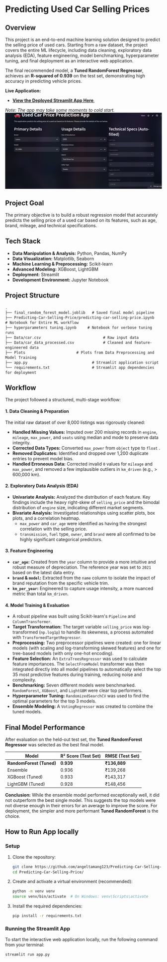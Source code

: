 # Predicting Used Car Selling Prices

## Overview

This project is an end-to-end machine learning solution designed to predict the selling price of used cars. Starting from a raw dataset, the project covers the entire ML lifecycle, including data cleaning, exploratory data analysis (EDA), feature engineering, model benchmarking, hyperparameter tuning, and final deployment as an interactive web application.

The final recommended model, a **Tuned RandomForest Regressor**, achieves an **R-squared of 0.939** on the test set, demonstrating high accuracy in predicting vehicle prices.

**Live Application:**

- **[View the Deployed Streamlit App Here](https://predicting-car-selling-price-angeltamang.streamlit.app/)**,

_Note: The app may take some moments to cold start._
![app](app.png)

## Project Goal

The primary objective is to build a robust regression model that accurately predicts the selling price of a used car based on its features, such as age, brand, mileage, and technical specifications.

## Tech Stack

- **Data Manipulation & Analysis:** Python, Pandas, NumPy
- **Data Visualization:** Matplotlib, Seaborn
- **Machine Learning & Preprocessing:** Scikit-learn
- **Advanced Modeling:** XGBoost, LightGBM
- **Deployment:** Streamlit
- **Development Environment:** Jupyter Notebook

## Project Structure

```
.
├── final_random_forest_model.joblib   # Saved final model pipeline
├── Predicting-Car-Selling-Price/predicting-car-selling-price.ipynb       # Notebook for Entire ML workflow
├── hyperparameters tuning.ipynb     # Notebook for verbose tuning runs
├── Data/car.csv                            # Raw input data
├── Data/car_data_processed.csv             # Cleaned and feature-engineered data
├── Plots                       # Plots from Data Preprocessing and Model Training
├── app.py                             # Streamlit application script
└── requirements.txt                   # Streamlit app dependencies for deployment
```

## Workflow

The project followed a structured, multi-stage workflow:

#### 1. Data Cleaning & Preparation

The initial raw dataset of over 8,000 listings was rigorously cleaned:

- **Handled Missing Values:** Imputed over 200 missing records in `engine`, `mileage`, `max_power`, and `seats` using median and mode to preserve data integrity.
- **Corrected Data Types:** Converted `max_power` from `object` type to `float` .
- **Removed Duplicates:** Identified and dropped over 1,200 duplicate entries to prevent model bias.
- **Handled Erroneous Data:** Corrected invalid `0` values for `mileage` and `max_power`, and removed a few implausible outliers in `km_driven` (e.g., > 600,000 km).

#### 2. Exploratory Data Analysis (EDA)

- **Univariate Analysis:** Analyzed the distribution of each feature. Key findings include the heavy right-skew of `selling_price` and the bimodal distribution of `engine` size, indicating different market segments.
- **Bivariate Analysis:** Investigated relationships using scatter plots, box plots, and a correlation heatmap.
  - `max_power` and `car_age` were identified as having the strongest correlation with the selling price.
  - `transmission`, `fuel` type, `owner`, and `brand` were all confirmed to be highly significant categorical predictors.

#### 3. Feature Engineering

- **`car_age`:** Created from the `year` column to provide a more intuitive and robust measure of depreciation. The reference year was set to `2021` based on the latest data entry.
- **`brand` & `model`:** Extracted from the `name` column to isolate the impact of brand reputation from the specific vehicle trim.
- **`km_per_year`:** Engineered to capture usage intensity, a more nuanced metric than total `km_driven`.

#### 4. Model Training & Evaluation

- A robust pipeline was built using Scikit-learn's `Pipeline` and `ColumnTransformer`.
- **Target Transformation:** The target variable `selling_price` was log-transformed (`np.log1p`) to handle its skewness, a process automated with `TransformedTargetRegressor`.
- **Preprocessing:** Two preprocessor pipelines were created: one for linear models (with scaling and log-transforming skewed features) and one for tree-based models (with only one-hot encoding).
- **Feature Selection:** An `ExtraTreesRegressor` was used to calculate feature importances. The `SelectFromModel` transformer was then integrated directly into all model pipelines to automatically select the top 35 most predictive features during training, reducing noise and complexity.
- **Benchmarking:** Seven different models were benchmarked. `RandomForest`, `XGBoost`, and `LightGBM` were clear top performers.
- **Hyperparameter Tuning:** `RandomizedSearchCV` was used to find the optimal parameters for the top 3 models.
- **Ensemble Modeling:** A `VotingRegressor` was created to combine the tuned models.

## Final Model Performance

After evaluation on the held-out test set, the **Tuned RandomForest Regressor** was selected as the best final model.

| Model                    | R² Score (Test Set) | RMSE (Test Set) |
| ------------------------ | ------------------- | --------------- |
| **RandomForest (Tuned)** | **0.939**           | **₹136,889**    |
| Ensemble                 | 0.936               | ₹139,268        |
| XGBoost (Tuned)          | 0.933               | ₹143,317        |
| LightGBM (Tuned)         | 0.928               | ₹148,456        |

**Conclusion:** While the ensemble model performed exceptionally well, it did not outperform the best single model. This suggests the top models were not diverse enough in their errors for an average to improve the score. For deployment, the simpler and more performant **Tuned RandomForest** is the choice.

## How to Run App locally

### Setup

1.  Clone the repository:
    ```bash
    git clone https://github.com/angeltamang123/Predicting-Car-Selling-Price
    cd Predicting-Car-Selling-Price/
    ```
2.  Create and activate a virtual environment (recommended):
    ```bash
    python -m venv venv
    source venv/bin/activate  # On Windows: venv\Scripts\activate
    ```
3.  Install the required dependencies:
    ```bash
    pip install -r requirements.txt
    ```

### Running the Streamlit App

To start the interactive web application locally, run the following command from your terminal:

```bash
streamlit run app.py
```
